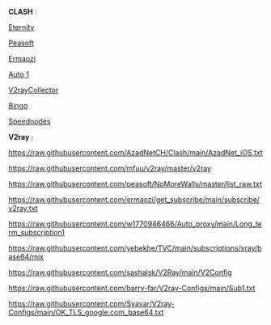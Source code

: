 **CLASH** :

[Eternity](https://raw.githubusercontent.com/mahdibland/ShadowsocksAggregator/master/Eternity.yml)

[Peasoft](https://raw.githubusercontent.com/peasoft/NoMoreWalls/master/list.yml)

[Ermaozi](https://raw.githubusercontent.com/ermaozi/get_subscribe/main/subscribe/clash.yml)

[Auto 1](https://raw.githubusercontent.com/w1770946466/Auto_proxy/main/Long_term_subscription1.yaml)

[V2rayCollector](https://raw.githubusercontent.com/yebekhe/TVC/main/subscriptions/clash/mix)

[Bingo](https://raw.githubusercontent.com/bingoYB/node_processing/main/dist/all.yaml)

[Speednodes](https://raw.githubusercontent.com/zhangkaiitugithub/passcro/main/speednodes.yaml)

**V2ray** :

https://raw.githubusercontent.com/AzadNetCH/Clash/main/AzadNet_iOS.txt

https://raw.githubusercontent.com/mfuu/v2ray/master/v2ray

https://raw.githubusercontent.com/peasoft/NoMoreWalls/master/list_raw.txt

https://raw.githubusercontent.com/ermaozi/get_subscribe/main/subscribe/v2ray.txt

https://raw.githubusercontent.com/w1770946466/Auto_proxy/main/Long_term_subscription1

https://raw.githubusercontent.com/yebekhe/TVC/main/subscriptions/xray/base64/mix

https://raw.githubusercontent.com/sashalsk/V2Ray/main/V2Config

https://raw.githubusercontent.com/barry-far/V2ray-Configs/main/Sub1.txt

https://raw.githubusercontent.com/Syavar/V2ray-Configs/main/OK_TLS_google.com_base64.txt
